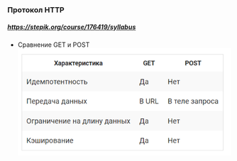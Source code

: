### Протокол HTTP
##### <https://stepik.org/course/176419/syllabus>

* Сравнение GET и POST
![](https://github.com/rublock/helper/blob/main/http/img/get_vs_post.PNG)